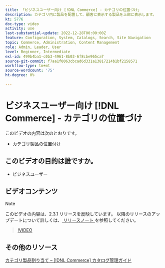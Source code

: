 ```yaml
---
title: 「ビジネスユーザー向け [!DNL Commerce] - カテゴリの位置づけ」
description: カテゴリ内に製品を配置して、顧客に表示する製品を上部に表示します。
kt: 5776
doc-type: video
activity: use
last-substantial-update: 2022-12-28T00:00:00Z
feature: Configuration, System, Catalogs, Search, Site Navigation
topic: Commerce, Administration, Content Management
role: Admin, Leader, User
level: Beginner, Intermediate
exl-id: 499b4ba1-c0b3-4961-8b03-6f8cbe965ca7
source-git-commit: f7aa1f0063cbcad6d331a13817214b1bf2158571
workflow-type: tm+mt
source-wordcount: '75'
ht-degree: 0%

---
```


# ビジネスユーザー向け [!DNL Commerce] - カテゴリの位置づけ

このビデオの内容は次のとおりです。

- カテゴリ製品の位置付け

## このビデオの目的は誰ですか。

- ビジネスユーザー

## ビデオコンテンツ

>[!NOTE]
>
>このビデオの内容は、2.3.1 リリースを反映しています。 以降のリリースのアップデートについて詳しくは、[ リリースノート ](https://experienceleague.adobe.com/docs/commerce-operations/release/notes/overview.html?lang=ja) を参照してください。

>[!VIDEO](https://video.tv.adobe.com/v/329945?quality=12&learn=on&captions=jpn)

## その他のリソース

[ カテゴリ製品割り当て –  [!DNL Commerce]  カタログ管理ガイド ](https://experienceleague.adobe.com/docs/commerce-admin/catalog/categories/products-in-category/categories-product-assignments.html?lang=ja)
